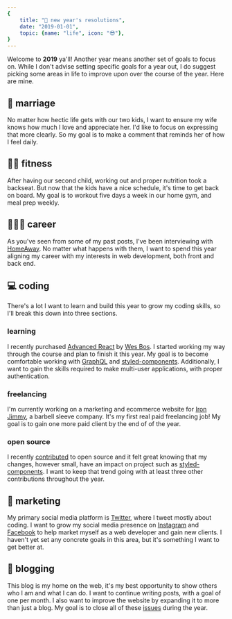 ```yaml
---
{
    title: "🍾 new year's resolutions",
    date: "2019-01-01",
    topic: {name: "life", icon: "😎"},
}
---
```


Welcome to **2019** ya'll! Another year means another set of goals to focus on. While I don't advise setting specific goals for a year out, I do suggest picking some areas in life to improve upon over the course of the year. Here are mine.

## 💏 marriage

No matter how hectic life gets with our two kids, I want to ensure my wife knows how much I love and appreciate her. I'd like to focus on expressing that more clearly. So my goal is to make a comment that reminds her of how I feel daily.

## 🏋🏼 fitness

After having our second child, working out and proper nutrition took a backseat. But now that the kids have a nice schedule, it's time to get back on board. My goal is to workout five days a week in our home gym, and meal prep weekly.

## 👨🏼‍💻 career

As you've seen from some of my past posts, I've been interviewing with [HomeAway][1]. No matter what happens with them, I want to spend this year aligning my career with my interests in web development, both front and back end.

## 💻 coding

There's a lot I want to learn and build this year to grow my coding skills, so I'll break this down into three sections.

### learning

I recently purchased [Advanced React][2] by [Wes Bos][3]. I started working my way through the course and plan to finish it this year. My goal is to become comfortable working with [GraphQL][4] and [styled-components][5]. Additionally, I want to gain the skills required to make multi-user applications, with proper authentication.

### freelancing

I'm currently working on a marketing and ecommerce website for [Iron Jimmy][6], a barbell sleeve company. It's my first real paid freelancing job! My goal is to gain one more paid client by the end of of the year.

### open source

I recently [contributed][7] to open source and it felt great knowing that my changes, however small, have an impact on project such as [styled-components][5]. I want to keep that trend going with at least three other contributions throughout the year.

## 🌱 marketing

My primary social media platform is [Twitter][8], where I tweet mostly about coding. I want to grow my social media presence on [Instagram][9] and [Facebook][10] to help market myself as a web developer and gain new clients. I haven't yet set any concrete goals in this area, but it's something I want to get better at.

## 📝 blogging

This blog is my home on the web, it's my best opportunity to show others who I am and what I can do. I want to continue writing posts, with a goal of one per month. I also want to improve the website by expanding it to more than just a blog. My goal is to close all of these [issues][11] during the year.

[1]: https://www.homeaway.com/
[2]: https://advancedreact.com/
[3]: https://twitter.com/wesbos
[4]: https://graphql.org/
[5]: https://www.styled-components.com/
[6]: https://ironjimmy.com/
[7]: https://github.com/styled-components/styled-components-website/pull/410
[8]: https://twitter.com/bradgarropy
[9]: https://www.instagram.com/bradgarropy
[10]: https://www.facebook.com/bradgarropy
[11]: https://github.com/bradgarropy/bradgarropy.com/issues
